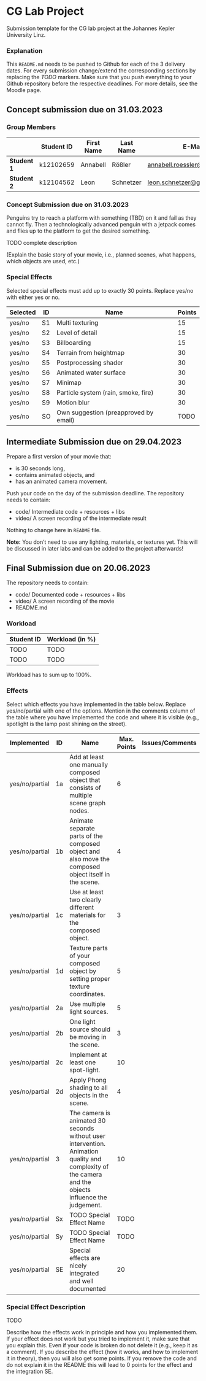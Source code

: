 # CG Lab Project

Submission template for the CG lab project at the Johannes Kepler University Linz.

### Explanation

This `README.md` needs to be pushed to Github for each of the 3 delivery dates.
For every submission change/extend the corresponding sections by replacing the *TODO* markers. Make sure that you push everything to your Github repository before the respective deadlines. For more details, see the Moodle page.

## Concept submission due on 31.03.2023

### Group Members

|               | Student ID | First Name | Last Name | E-Mail                        |
|---------------|------------|------------|-----------|-------------------------------|
| **Student 1** | k12102659  | Annabell   | Rößler    | annabell.roessler@outlook.com |
| **Student 2** | k12104562  | Leon       | Schnetzer | leon.schnetzer@gmail.com      |

### Concept Submission due on 31.03.2023

Penguins try to reach a platform with something (TBD) on it and fail as they cannot fly. Then a technologically advanced
penguin with a jetpack comes and flies up to the platform to get the desired something.

TODO complete description

(Explain the basic story of your movie, i.e., planned scenes, what happens, which objects are used, etc.)

### Special Effects

Selected special effects must add up to exactly 30 points. Replace yes/no with either yes or no.

| Selected   | ID | Name                                  | Points |
|------------|----|---------------------------------------|--------|
| yes/no     | S1 | Multi texturing                       | 15     |  
| yes/no     | S2 | Level of detail                       | 15     |
| yes/no     | S3 | Billboarding                          | 15     |
| yes/no     | S4 | Terrain from heightmap                | 30     |
| yes/no     | S5 | Postprocessing shader                 | 30     |
| yes/no     | S6 | Animated water surface                | 30     |
| yes/no     | S7 | Minimap                               | 30     |
| yes/no     | S8 | Particle system (rain, smoke, fire)   | 30     |
| yes/no     | S9 | Motion blur                           | 30     |
| yes/no     | SO | Own suggestion (preapproved by email) | TODO   |

## Intermediate Submission due on 29.04.2023

Prepare a first version of your movie that:
 * is 30 seconds long,
 * contains animated objects, and
 * has an animated camera movement. 

Push your code on the day of the submission deadline. 
The repository needs to contain:
  * code/ Intermediate code + resources + libs
  * video/ A screen recording of the intermediate result

Nothing to change here in `README` file.

**Note:** You don’t need to use any lighting, materials, or textures yet. This will be discussed in later labs and can be added to the project afterwards!

## Final Submission due on 20.06.2023

The repository needs to contain:
  * code/ Documented code + resources + libs
  * video/ A screen recording of the movie
  * README.md


### Workload

| Student ID     | Workload (in %) |
| ---------------|-----------------|
| TODO           | TODO            |
| TODO           | TODO            |

Workload has to sum up to 100%.

### Effects

Select which effects you have implemented in the table below. Replace yes/no/partial with one of the options.
Mention in the comments column of the table where you have implemented the code and where it is visible (e.g., spotlight is the lamp post shining on the street). 

| Implemented    | ID | Name                                                                                                   | Max. Points | Issues/Comments |
|----------------|----|--------------------------------------------------------------------------------------------------------|-------------|-----------------|
| yes/no/partial | 1a | Add at least one manually composed object that consists of multiple scene graph nodes.                 | 6           |                 |
| yes/no/partial | 1b | Animate separate parts of the composed object and also move the composed object itself in the scene.   | 4           |                 |
| yes/no/partial | 1c | Use at least two clearly different materials for the composed object.                                  | 3           |                 |
| yes/no/partial | 1d | Texture parts of your composed object by setting proper texture coordinates.                           | 5           |                 |
| yes/no/partial | 2a | Use multiple light sources.                                                                            | 5           |                 |
| yes/no/partial | 2b | One light source should be moving in the scene.                                                        | 3           |                 |
| yes/no/partial | 2c | Implement at least one spot-light.                                                                     | 10          |                 |
| yes/no/partial | 2d | Apply Phong shading to all objects in the scene.                                                       | 4           |                 |
| yes/no/partial | 3  | The camera is animated 30 seconds without user intervention. Animation quality and complexity of the camera and the objects influence the judgement.                                                                       | 10           |                 |
| yes/no/partial | Sx | TODO Special Effect Name                                                                               | TODO        |                 |
| yes/no/partial | Sy | TODO Special Effect Name                                                                               | TODO        |                 |
| yes/no/partial | SE | Special effects are nicely integrated and well documented                                              | 20          |                 |

### Special Effect Description

TODO

Describe how the effects work in principle and how you implemented them. If your effect does not work but you tried to implement it, make sure that you explain this. Even if your code is broken do not delete it (e.g., keep it as a comment). If you describe the effect (how it works, and how to implement it in theory), then you will also get some points. If you remove the code and do not explain it in the README this will lead to 0 points for the effect and the integration SE.


